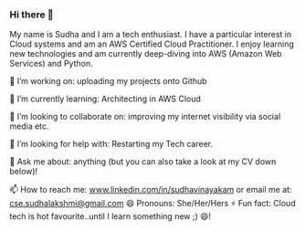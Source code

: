 ### Hi there 👋

<!--
**SudhaLV/SudhaLV** is a ✨ _special_ ✨ repository because its `README.md` (this file) appears on your GitHub profile.

Here are some ideas to get you started:

- 🔭 I’m currently working on ...
- 🌱 I’m currently learning ...
- 👯 I’m looking to collaborate on ...
- 🤔 I’m looking for help with ...
- 💬 Ask me about ...
- 📫 How to reach me: ...
- 😄 Pronouns: ...
- ⚡ Fun fact: ...
-->


My name is Sudha and I am a tech enthusiast. I have a particular interest in Cloud systems and am an AWS Certified Cloud Practitioner. 
I enjoy learning new technologies and am currently deep-diving into AWS (Amazon Web Services) and Python.

🔭 I’m working on: uploading my projects onto Github

🌱 I’m currently learning: Architecting in AWS Cloud

👯 I’m looking to collaborate on: improving my internet visibility via social media etc.

🤔 I’m looking for help with: Restarting my Tech career.

💬 Ask me about: anything (but you can also take a look at my CV down below)!

📫 How to reach me: www.linkedin.com/in/sudhavinayakam or email me at: cse.sudhalakshmi@gmail.com
😄 Pronouns: She/Her/Hers
⚡ Fun fact: Cloud tech is hot favourite..until I learn something new ;) 😄!

